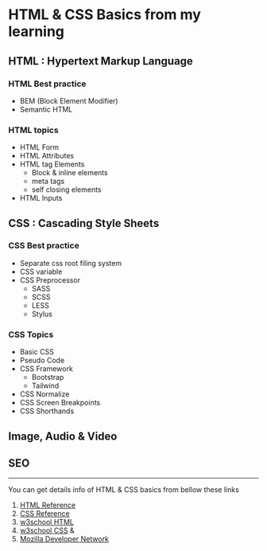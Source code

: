 #  HTML & CSS Basics from my learning

## HTML : Hypertext Markup Language
### HTML Best practice
* BEM (Block Element Modifier)
* Semantic HTML

### HTML topics
* HTML Form
* HTML Attributes
* HTML tag Elements
	* Block & inline elements
	* meta tags
	* self closing elements
* HTML Inputs

##  CSS : Cascading Style Sheets

### CSS Best practice
* Separate css root filing system
* CSS variable
* CSS Preprocessor
	* SASS
	* SCSS
	* LESS
	* Stylus

### CSS Topics
* Basic CSS
* Pseudo Code
* CSS Framework
	* Bootstrap
	* Tailwind
* CSS Normalize
* CSS Screen Breakpoints
* CSS Shorthands

## Image, Audio & Video
## SEO
--------------------

You can get details info of HTML & CSS basics from bellow these links

1. [HTML Reference](https://htmlreference.io/)
2. [CSS Reference](https://cssreference.io/)
3. [w3school HTML](https://www.w3schools.com/html/default.asp) 
4. [w3school CSS](https://www.w3schools.com/css/default.asp) &
5. [Mozilla Developer Network](https://developer.mozilla.org/en-US/)
